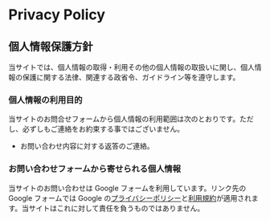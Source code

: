 # Privacy Policy

## 個人情報保護方針

当サイトでは、個人情報の取得・利用その他の個人情報の取扱いに関し、個人情報の保護に関する法律、関連する政省令、ガイドライン等を遵守します。

### 個人情報の利用目的

当サイトのお問合せフォームから個人情報の利用範囲は次のとおりです。ただし、必ずしもご連絡をお約束する事ではございません。

- お問い合わせ内容に対する返答のご連絡。

### お問い合わせフォームから寄せられる個人情報

当サイトのお問い合わせは Google フォームを利用しています。リンク先の Google フォームでは Google の[プライバシーポリシー](https://policies.google.com/privacy)と[利用規約](https://policies.google.com/terms)が適用されます。当サイトはこれに対して責任を負うものではありません。
